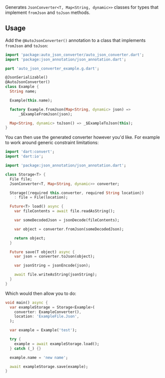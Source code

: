 Generates `JsonConverter<T, Map<String, dynamic>>` classes for types that implement `fromJson` and `toJson` methods.

## Usage

Add the `@AutoJsonConverter()` annotation to a class that implements `fromJson` and `toJson`:

```dart
import 'package:auto_json_converter/auto_json_converter.dart';
import 'package:json_annotation/json_annotation.dart';

part 'auto_json_converter_example.g.dart';

@JsonSerializable()
@AutoJsonConverter()
class Example {
  String name;

  Example(this.name);

  factory Example.fromJson(Map<String, dynamic> json) =>
      _$ExampleFromJson(json);

  Map<String, dynamic> toJson() => _$ExampleToJson(this);
}
```

You can then use the generated converter however you'd like. For example to work around generic constraint limitations:
```dart
import 'dart:convert';
import 'dart:io';

import 'package:json_annotation/json_annotation.dart';

class Storage<T> {
  File file;
  JsonConverter<T, Map<String, dynamic>> converter;

  Storage({required this.converter, required String location})
    : file = File(location);

  Future<T> load() async {
    var fileContents = await file.readAsString();

    var someDecodedJson = jsonDecode(fileContents);

    var object = converter.fromJson(someDecodedJson);

    return object;
  }

  Future save(T object) async {
    var json = converter.toJson(object);

    var jsonString = jsonEncode(json);

    await file.writeAsString(jsonString);
  }
}
```

Which would then allow you to do:
```dart
void main() async {
  var exampleStorage = Storage<Example>(
    converter: ExampleConverter(),
    location: 'ExampleFile.Json',
  );

  var example = Example('test');

  try {
    example = await exampleStorage.load();
  } catch (_) {}

  example.name = 'new name';

  await exampleStorage.save(example);
}
```
